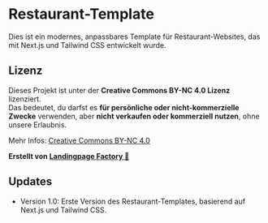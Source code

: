 # Restaurant-Template

Dies ist ein modernes, anpassbares Template für Restaurant-Websites, das mit Next.js und Tailwind CSS entwickelt wurde. 

## Lizenz  
Dieses Projekt ist unter der **Creative Commons BY-NC 4.0 Lizenz** lizenziert.  
Das bedeutet, du darfst es **für persönliche oder nicht-kommerzielle Zwecke** verwenden, aber **nicht verkaufen oder kommerziell nutzen**, ohne unsere Erlaubnis.  

Mehr Infos: [Creative Commons BY-NC 4.0](https://creativecommons.org/licenses/by-nc/4.0/)  

**Erstellt von [Landingpage Factory 🚀](https://github.com/landingpage-factory)**

## Updates
- Version 1.0: Erste Version des Restaurant-Templates, basierend auf Next.js und Tailwind CSS.